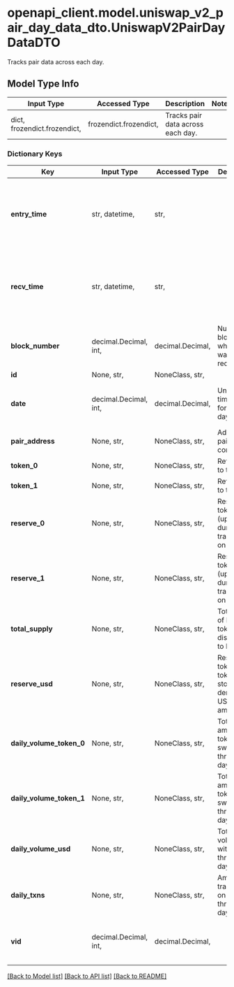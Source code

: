# openapi_client.model.uniswap_v2_pair_day_data_dto.UniswapV2PairDayDataDTO

Tracks pair data across each day.

## Model Type Info
Input Type | Accessed Type | Description | Notes
------------ | ------------- | ------------- | -------------
dict, frozendict.frozendict,  | frozendict.frozendict,  | Tracks pair data across each day. | 

### Dictionary Keys
Key | Input Type | Accessed Type | Description | Notes
------------ | ------------- | ------------- | ------------- | -------------
**entry_time** | str, datetime,  | str,  |  | [optional] value must conform to RFC-3339 date-time
**recv_time** | str, datetime,  | str,  |  | [optional] value must conform to RFC-3339 date-time
**block_number** | decimal.Decimal, int,  | decimal.Decimal,  | Number of block in which entity was recorded. | [optional] value must be a 64 bit integer
**id** | None, str,  | NoneClass, str,  |  | [optional] 
**date** | decimal.Decimal, int,  | decimal.Decimal,  | Unix timestamp for start of day. | [optional] value must be a 32 bit integer
**pair_address** | None, str,  | NoneClass, str,  | Address for pair contract. | [optional] 
**token_0** | None, str,  | NoneClass, str,  | Reference to token0. | [optional] 
**token_1** | None, str,  | NoneClass, str,  | Reference to token1. | [optional] 
**reserve_0** | None, str,  | NoneClass, str,  | Reserve of token0 (updated during each transaction on pair). | [optional] 
**reserve_1** | None, str,  | NoneClass, str,  | Reserve of token1 (updated during each transaction on pair). | [optional] 
**total_supply** | None, str,  | NoneClass, str,  | Total supply of liquidity token distributed to LPs. | [optional] 
**reserve_usd** | None, str,  | NoneClass, str,  | Reserve of token0 plus token1 stored as a derived USD amount. | [optional] 
**daily_volume_token_0** | None, str,  | NoneClass, str,  | Total amount of token0 swapped throughout day. | [optional] 
**daily_volume_token_1** | None, str,  | NoneClass, str,  | Total amount of token1 swapped throughout day. | [optional] 
**daily_volume_usd** | None, str,  | NoneClass, str,  | Total volume within pair throughout day. | [optional] 
**daily_txns** | None, str,  | NoneClass, str,  | Amount of transactions on pair throughout day. | [optional] 
**vid** | decimal.Decimal, int,  | decimal.Decimal,  |  | [optional] value must be a 64 bit integer

[[Back to Model list]](../../README.md#documentation-for-models) [[Back to API list]](../../README.md#documentation-for-api-endpoints) [[Back to README]](../../README.md)

